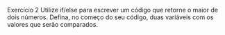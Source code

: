 Exercício 2
Utilize if/else para escrever um código que retorne o maior de dois números. Defina, no começo do seu código, duas variáveis com os valores que serão comparados.